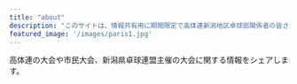 ```yaml
---
title: "about"
description: "このサイトは、情報共有用に期間限定で高体連新潟地区卓球部関係者の皆さまを対象に公開します。"
featured_image: '/images/paris1.jpg'
---
```


 高体連の大会や市民大会、新潟県卓球連盟主催の大会に関する情報をシェアします。
